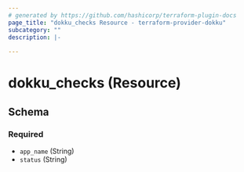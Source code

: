 ```yaml
---
# generated by https://github.com/hashicorp/terraform-plugin-docs
page_title: "dokku_checks Resource - terraform-provider-dokku"
subcategory: ""
description: |-
  
---
```


# dokku_checks (Resource)





<!-- schema generated by tfplugindocs -->
## Schema

### Required

- `app_name` (String)
- `status` (String)


